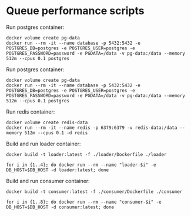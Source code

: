 Queue performance scripts
=========================

Run postgres container:
```
docker volume create pg-data
docker run --rm -it --name database -p 5432:5432 -e POSTGRES_DB=postgres -e POSTGRES_USER=postgres -e POSTGRES_PASSWORD=password -e PGDATA=/data -v pg-data:/data --memory 512m --cpus 0.1 postgres
```

Run postgres container:
```
docker volume create pg-data
docker run --rm -it --name database -p 5432:5432 -e POSTGRES_DB=postgres -e POSTGRES_USER=postgres -e POSTGRES_PASSWORD=password -e PGDATA=/data -v pg-data:/data --memory 512m --cpus 0.1 postgres
```

Run redis container:
```
docker volume create redis-data
docker run --rm -it --name redis -p 6379:6379 -v redis-data:/data --memory 512m --cpus 0.1 -d redis
```

Build and run loader container:
```
docker build -t loader:latest -f ./loader/Dockerfile ./loader

for i in {1..4}; do docker run --rm --name "loader-$i" -e DB_HOST=$DB_HOST -d loader:latest; done
```

Build and run consumer container:
```
docker build -t consumer:latest -f ./consumer/Dockerfile ./consumer

for i in {1..8}; do docker run --rm --name "consumer-$i" -e DB_HOST=$DB_HOST -d consumer:latest; done
```
